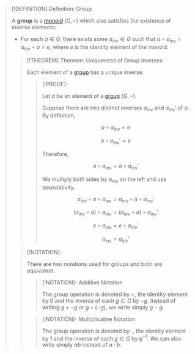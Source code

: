>[!DEFINITION] Definition: Group
>
>A **group** is a [monoid](../Monoid.md) $(G, \circ)$ which also satisfies the existence of inverse elements: 
>- For each $a \in G$, there exists some $a_{\text{inv}} \in G$ such that $a \circ a_{\text{inv}} = a_{\text{inv}} \circ a = e$, where $e$ is the identity element of the monoid.
>
>>[!THEOREM] Theorem: Uniqueness of Group Inverses
>>
>>Each element of a [group](.md) has a unique inverse.
>>
>>>[!PROOF]-
>>>
>>>Let $a$ be an element of a [group](.md) $(G, \circ)$.
>>>
>>>Suppose there are two distinct inverses $a_{\text{inv}}$  and $a_{\text{inv}}'$ of $a$. By definition,
>>>
>>>$$
>>>a \circ a_{\text{inv}} = e
>>>$$
>>>
>>>$$
>>>a \circ a_{\text{inv}}' = e
>>>$$
>>>
>>>Therefore,
>>>
>>>$$
>>>a \circ a_{\text{inv}} = a \circ a_{\text{inv}}'
>>>$$
>>>
>>>We multiply both sides by $a_{\text{inv}}$ on the left and use associativity.
>>>
>>>$$
>>>a_{\text{inv}} \circ a \circ a_{\text{inv}} = a_{\text{inv}} \circ a \circ a_{\text{inv}}'
>>>$$
>>>
>>>$$
>>>(a_{\text{inv}} \circ a) \circ a_{\text{inv}} = (a_{\text{inv}} \circ a) \circ a_{\text{inv}}'
>>>$$
>>>
>>>$$
>>>e \circ a_{\text{inv}} = e \circ a_{\text{inv}}'
>>>$$
>>>
>>>$$
>>>a_{\text{inv}} = a_{\text{inv}}'
>>>$$
>>>
>>
>
>>[!NOTATION]-
>>
>>There are two notations used for groups and both are equivalent.
>>
>>>[!NOTATION]- Additive Notation
>>>
>>>The group operation is denoted by $+$, the identity element by $0$ and the inverse of each $g \in G$ by $-g$. Instead of writing $g + -g$ or $g + (-g)$, we write simply $g-g$.
>>>
>>
>>>[!NOTATION]- Multiplicative Notation
>>>
>>>The group operation is denoted by $\cdot$, the identity element by $1$ and the inverse of each $g \in G$ by $g^{-1}$. We can also write simply $ab$ instead of $a\cdot b$.
>>>
>>
>